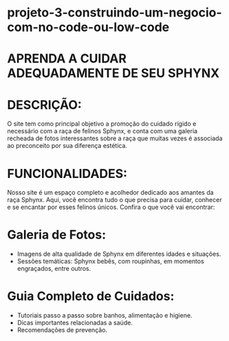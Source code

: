 # projeto-3-construindo-um-negocio-com-no-code-ou-low-code
# APRENDA A CUIDAR ADEQUADAMENTE DE SEU SPHYNX

# DESCRIÇÃO:

O site tem como principal objetivo a promoção do cuidado rígido e necessário com a raça de felinos Sphynx, e conta com uma galeria recheada de fotos interessantes sobre a raça que muitas vezes é 
associada ao preconceito por sua diferença estética.

# FUNCIONALIDADES:

Nosso site é um espaço completo e acolhedor dedicado aos amantes da raça Sphynx. Aqui, você encontra tudo o que precisa para cuidar, conhecer e se encantar por esses felinos únicos. 
Confira o que você vai encontrar:

# Galeria de Fotos:
- Imagens de alta qualidade de Sphynx em diferentes idades e situações.
- Sessões temáticas: Sphynx bebês, com roupinhas, em momentos engraçados, entre outros.

# Guia Completo de Cuidados:
- Tutoriais passo a passo sobre banhos, alimentação e higiene.
- Dicas importantes relacionadas a saúde.
- Recomendações de prevenção.
